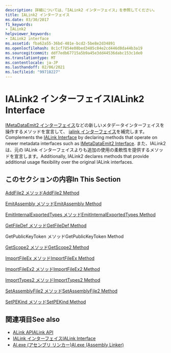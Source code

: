 ```yaml
---
description: 詳細については、「IALink2 インターフェイス」を参照してください。
title: IALink2 インターフェイス
ms.date: 03/30/2017
f1_keywords:
- IALink2
helpviewer_keywords:
- IALink2 interface
ms.assetid: fba62a55-36bd-401e-bcd2-5be8e2d34891
ms.openlocfilehash: 8c1cf7854e08bed3485c84e2cd446d8da44b3a19
ms.sourcegitcommit: ddf7edb67715a5b9a45e3dd44536dabc153c1de0
ms.translationtype: MT
ms.contentlocale: ja-JP
ms.lasthandoff: 02/06/2021
ms.locfileid: "99718227"
---
```

# <a name="ialink2-interface"></a><span data-ttu-id="30ebd-103">IALink2 インターフェイス</span><span class="sxs-lookup"><span data-stu-id="30ebd-103">IALink2 Interface</span></span>

<span data-ttu-id="30ebd-104">[IMetaDataEmit2 インターフェイス](../metadata/imetadataemit2-interface.md)などの新しいメタデータインターフェイスを操作するメソッドを宣言して、 [ialink インターフェイス](ialink-interface.md)を補完します。</span><span class="sxs-lookup"><span data-stu-id="30ebd-104">Complements the [IALink Interface](ialink-interface.md) by declaring methods that operate on newer metadata interfaces such as [IMetaDataEmit2 Interface](../metadata/imetadataemit2-interface.md).</span></span> <span data-ttu-id="30ebd-105">また、IALink2 は、元の IALink インターフェイスよりも追加の使用の柔軟性を提供するメソッドを宣言します。</span><span class="sxs-lookup"><span data-stu-id="30ebd-105">Additionally, IALink2 declares methods that provide additional usage flexibility over the original IALink interfaces.</span></span>  
  
## <a name="in-this-section"></a><span data-ttu-id="30ebd-106">このセクションの内容</span><span class="sxs-lookup"><span data-stu-id="30ebd-106">In This Section</span></span>  

 [<span data-ttu-id="30ebd-107">AddFile2 メソッド</span><span class="sxs-lookup"><span data-stu-id="30ebd-107">AddFile2 Method</span></span>](addfile2-method.md)  
  
 [<span data-ttu-id="30ebd-108">EmitAssembly メソッド</span><span class="sxs-lookup"><span data-stu-id="30ebd-108">EmitAssembly Method</span></span>](emitassembly-method.md)  
  
 [<span data-ttu-id="30ebd-109">EmitInternalExportedTypes メソッド</span><span class="sxs-lookup"><span data-stu-id="30ebd-109">EmitInternalExportedTypes Method</span></span>](emitinternalexportedtypes-method.md)  
  
 [<span data-ttu-id="30ebd-110">GetFileDef メソッド</span><span class="sxs-lookup"><span data-stu-id="30ebd-110">GetFileDef Method</span></span>](getfiledef-method.md)  
  
 <span data-ttu-id="30ebd-111">GetPublicKeyToken メソッド</span><span class="sxs-lookup"><span data-stu-id="30ebd-111">GetPublicKeyToken Method</span></span>  
  
 [<span data-ttu-id="30ebd-112">GetScope2 メソッド</span><span class="sxs-lookup"><span data-stu-id="30ebd-112">GetScope2 Method</span></span>](getscope2-method.md)  
  
 [<span data-ttu-id="30ebd-113">ImportFileEx メソッド</span><span class="sxs-lookup"><span data-stu-id="30ebd-113">ImportFileEx Method</span></span>](importfileex-method.md)  
  
 [<span data-ttu-id="30ebd-114">ImportFileEx2 メソッド</span><span class="sxs-lookup"><span data-stu-id="30ebd-114">ImportFileEx2 Method</span></span>](importfileex2-method.md)  
  
 [<span data-ttu-id="30ebd-115">ImportTypes2 メソッド</span><span class="sxs-lookup"><span data-stu-id="30ebd-115">ImportTypes2 Method</span></span>](importtypes2-method.md)  
  
 [<span data-ttu-id="30ebd-116">SetAssemblyFile2 メソッド</span><span class="sxs-lookup"><span data-stu-id="30ebd-116">SetAssemblyFile2 Method</span></span>](setassemblyfile2-method.md)  
  
 [<span data-ttu-id="30ebd-117">SetPEKind メソッド</span><span class="sxs-lookup"><span data-stu-id="30ebd-117">SetPEKind Method</span></span>](setpekind-method.md)  
  
## <a name="see-also"></a><span data-ttu-id="30ebd-118">関連項目</span><span class="sxs-lookup"><span data-stu-id="30ebd-118">See also</span></span>

- [<span data-ttu-id="30ebd-119">ALink API</span><span class="sxs-lookup"><span data-stu-id="30ebd-119">ALink API</span></span>](index.md)
- [<span data-ttu-id="30ebd-120">IALink インターフェイス</span><span class="sxs-lookup"><span data-stu-id="30ebd-120">IALink Interface</span></span>](ialink-interface.md)
- [<span data-ttu-id="30ebd-121">Al.exe (アセンブリ リンカー)</span><span class="sxs-lookup"><span data-stu-id="30ebd-121">Al.exe (Assembly Linker)</span></span>](../../tools/al-exe-assembly-linker.md)
